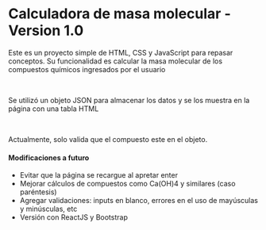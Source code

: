 <h1> Calculadora de masa molecular - Version 1.0</h1>

<p> Este es un proyecto simple de HTML, CSS y JavaScript para repasar conceptos. Su funcionalidad es calcular la masa molecular de los compuestos químicos ingresados por el usuario </p>
<br>
<p> Se utilizó un objeto JSON para almacenar los datos y se los muestra en la página con una tabla HTML</p>
<br>
<p> Actualmente, solo valida que el compuesto este en el objeto.</p>
<h4> Modificaciones a futuro </h4>
<ul>
<li> Evitar que la página se recargue al apretar enter</li>
<li> Mejorar cálculos de compuestos como Ca(OH)4 y similares (caso paréntesis) </li>
<li> Agregar validaciones: inputs en blanco, errores en el uso de mayúsculas y minúsculas, etc</li>
<li> Versión con ReactJS y Bootstrap </li>



<ul>
